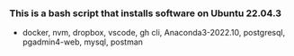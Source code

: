### This is a bash script that installs software on Ubuntu 22.04.3

- docker, nvm, dropbox, vscode, gh cli, Anaconda3-2022.10, postgresql, pgadmin4-web, mysql, postman
